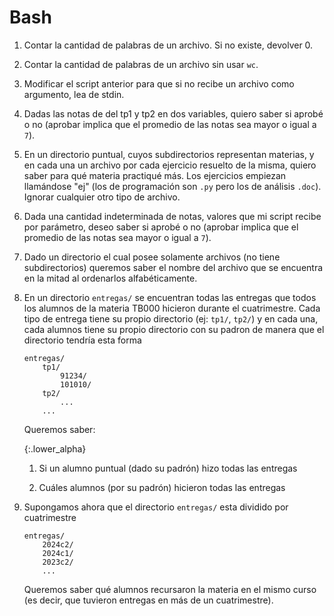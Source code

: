 # Bash

1. Contar la cantidad de palabras de un archivo. Si no existe, devolver 0.

1. Contar la cantidad de palabras de un archivo sin usar `wc`.

1. Modificar el script anterior para que si no recibe un archivo como argumento, lea de stdin.

1. Dadas las notas de del tp1 y tp2 en dos variables, quiero saber si aprobé o no (aprobar implica que el promedio de las notas sea mayor o igual a `7`).

1. En un directorio puntual, cuyos subdirectorios representan materias, y en cada una un archivo por cada ejercicio resuelto de la misma, quiero saber para qué materia practiqué más. Los ejercicios empiezan llamándose "ej" (los de programación son `.py` pero los de análisis `.doc`). Ignorar cualquier otro tipo de archivo.

1. Dada una cantidad indeterminada de notas, valores que mi script recibe por parámetro, deseo saber si aprobé o no (aprobar implica que el promedio de las notas sea mayor o igual a `7`).

1. Dado un directorio el cual posee solamente archivos (no tiene subdirectorios) queremos saber el nombre del archivo que se encuentra en la mitad al ordenarlos alfabéticamente.

1. En un directorio `entregas/` se encuentran todas las entregas que todos los alumnos de la materia TB000 hicieron durante el cuatrimestre. Cada tipo de entrega tiene su propio directorio (ej: `tp1/`, `tp2/`) y en cada una, cada alumnos tiene su propio directorio con su padron de manera que el directorio tendría esta forma

    ```
    entregas/
        tp1/
            91234/
            101010/
        tp2/
            ...
        ...
    ```

    Queremos saber:

    {:.lower_alpha}
    1. Si un alumno puntual (dado su padrón) hizo todas las entregas

    2. Cuáles alumnos (por su padrón) hicieron todas las entregas

1. Supongamos ahora que el directorio `entregas/` esta dividido por cuatrimestre

    ```
    entregas/
        2024c2/
        2024c1/
        2023c2/
        ...
    ```

    Queremos saber qué alumnos recursaron la materia en el mismo curso (es decir, que tuvieron entregas en más de un cuatrimestre).

